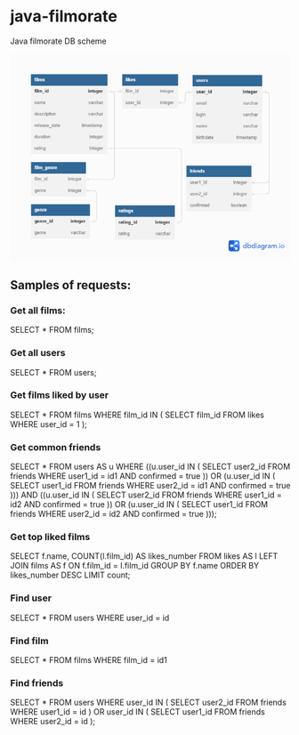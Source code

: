 # java-filmorate

Java filmorate DB scheme

<img src="image/ERDB.png">

## Samples of requests:

### Get all films:
SELECT *
FROM films;

### Get all users
SELECT *
FROM users;

### Get films liked by user
SELECT *
FROM films
WHERE film_id IN (
SELECT film_id
FROM likes
WHERE user_id = 1
);

### Get common friends
SELECT *
FROM users AS u
WHERE ((u.user_id IN (
SELECT user2_id
FROM friends
WHERE user1_id = id1 AND confirmed = true
)) OR (u.user_id IN (
SELECT user1_id
FROM friends
WHERE user2_id = id1 AND confirmed = true
)))
AND ((u.user_id IN (
SELECT user2_id
FROM friends
WHERE user1_id = id2 AND confirmed = true
)) OR (u.user_id IN (
SELECT user1_id
FROM friends
WHERE user2_id = id2 AND confirmed = true
)));

### Get top liked films
SELECT f.name,
COUNT(l.film_id) AS likes_number
FROM likes AS l
LEFT JOIN films AS f ON f.film_id = l.film_id
GROUP BY f.name
ORDER BY likes_number DESC
LIMIT count;

### Find user
SELECT *
FROM users
WHERE user_id = id

### Find film
SELECT *
FROM films
WHERE film_id = id1

### Find friends
SELECT *
FROM users
WHERE user_id IN (
SELECT user2_id
FROM friends
WHERE user1_id = id
) OR user_id IN (
SELECT user1_id
FROM friends
WHERE user2_id = id
);